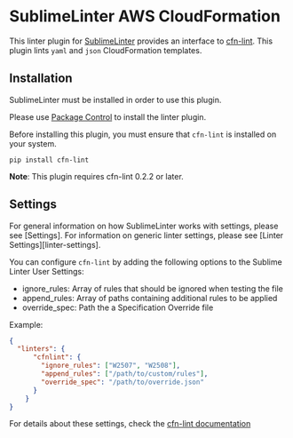SublimeLinter AWS CloudFormation
================================
This linter plugin for [SublimeLinter](https://github.com/SublimeLinter/SublimeLinter) provides an interface to [cfn-lint](https://github.com/awslabs/cfn-python-lint). This plugin lints `yaml` and `json` CloudFormation templates.


## Installation
SublimeLinter must be installed in order to use this plugin.

Please use [Package Control](https://packagecontrol.io) to install the linter plugin.

Before installing this plugin, you must ensure that `cfn-lint` is installed on your system.

```
pip install cfn-lint
```

**Note**: This plugin requires cfn-lint 0.2.2 or later.

## Settings
For general information on how SublimeLinter works with settings, please see [Settings]. For information on generic linter settings, please see [Linter Settings][linter-settings].

You can configure `cfn-lint` by adding the following options to the Sublime Linter User Settings:

* ignore_rules: Array of rules that should be ignored when testing the file
* append_rules: Array of paths containing additional rules to be applied
* override_spec: Path the a Specification Override file

Example:

```json
{
  "linters": {
	  "cfnlint": {
	    "ignore_rules": ["W2507", "W2508"],
	    "append_rules": ["/path/to/custom/rules"],
	    "override_spec": "/path/to/override.json"
	  }
	}
}
```

For details about these settings, check the [cfn-lint documentation](https://github.com/awslabs/cfn-python-lint#parameters)
